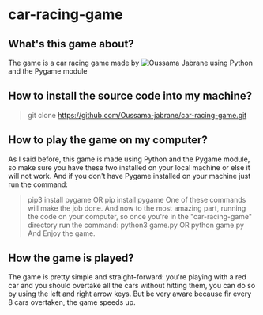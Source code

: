 # car-racing-game

## What's this game about?
The game is a car racing game made by ![Oussama Jabrane]('https://github.com/Oussama-Jabrane') using Python and the Pygame module

## How to install the source code into my machine?
> git clone https://github.com/Oussama-jabrane/car-racing-game.git

## How to play the game on my computer?
As I said before, this game is made using Python and the Pygame module, so make sure you have these two installed on your local machine or else it will not work. And if you don't have Pygame installed on your machine just run the command:
> pip3 install pygame
OR
> pip install pygame
One of these commands will make the job done. And now to the most amazing part, running the code on your computer, so once you're in the "car-racing-game" directory run the command:
> python3 game.py
OR
> python game.py
And Enjoy the game.

## How the game is played?
The game is pretty simple and straight-forward: you're playing with a red car and you should overtake all the cars without hitting them, you can do so by using the left and right arrow keys. But be very aware because fir every 8 cars overtaken, the game speeds up.
